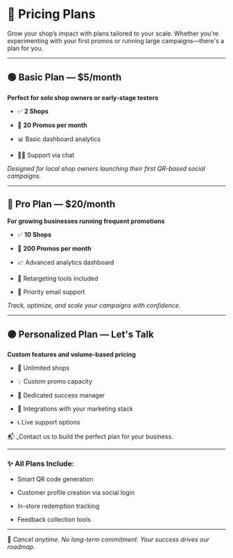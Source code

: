 
# 🧾 Pricing Plans

Grow your shop’s impact with plans tailored to your scale. Whether you're experimenting with your first promos or running large campaigns—there's a plan for you.

---

## 🟢 **Basic Plan** — $5/month

**Perfect for solo shop owners or early-stage testers**

- ✅ **2 Shops**
    
- 🎯 **20 Promos per month**
    
- 📊 Basic dashboard analytics
    
- 🧑‍💼 Support via chat
    

_Designed for local shop owners launching their first QR-based social campaigns._

---

## 🔵 **Pro Plan** — $20/month

**For growing businesses running frequent promotions**

- ✅ **10 Shops**
    
- 🚀 **200 Promos per month**
    
- 📈 Advanced analytics dashboard
    
- 🔁 Retargeting tools included
    
- 📩 Priority email support
    

_Track, optimize, and scale your campaigns with confidence._

---

## 🟣 **Personalized Plan** — Let's Talk

**Custom features and volume-based pricing**

- 🏪 Unlimited shops
    
- 💡 Custom promo capacity
    
- 🎯 Dedicated success manager
    
- 🧩 Integrations with your marketing stack
    
- 📞 Live support options
    

📬 _Contact us to build the perfect plan for your business.

---

### ✨ All Plans Include:

- Smart QR code generation
    
- Customer profile creation via social login
    
- In-store redemption tracking
    
- Feedback collection tools
    

---

📌 _Cancel anytime. No long-term commitment. Your success drives our roadmap._